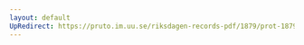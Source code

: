 ```yaml
---
layout: default
UpRedirect: https://pruto.im.uu.se/riksdagen-records-pdf/1879/prot-1879--fk--016/prot-1879--fk--016_001.pdf
---
```


